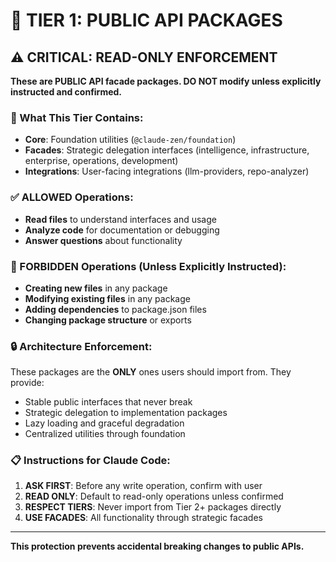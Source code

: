 # 🌟 TIER 1: PUBLIC API PACKAGES

## ⚠️ CRITICAL: READ-ONLY ENFORCEMENT

**These are PUBLIC API facade packages. DO NOT modify unless explicitly instructed and confirmed.**

### 🎯 What This Tier Contains:
- **Core**: Foundation utilities (`@claude-zen/foundation`)
- **Facades**: Strategic delegation interfaces (intelligence, infrastructure, enterprise, operations, development)
- **Integrations**: User-facing integrations (llm-providers, repo-analyzer)

### ✅ ALLOWED Operations:
- **Read files** to understand interfaces and usage
- **Analyze code** for documentation or debugging
- **Answer questions** about functionality

### 🚫 FORBIDDEN Operations (Unless Explicitly Instructed):
- **Creating new files** in any package
- **Modifying existing files** in any package  
- **Adding dependencies** to package.json files
- **Changing package structure** or exports

### 🔒 Architecture Enforcement:
These packages are the **ONLY** ones users should import from. They provide:
- Stable public interfaces that never break
- Strategic delegation to implementation packages
- Lazy loading and graceful degradation
- Centralized utilities through foundation

### 📋 Instructions for Claude Code:
1. **ASK FIRST**: Before any write operation, confirm with user
2. **READ ONLY**: Default to read-only operations unless confirmed
3. **RESPECT TIERS**: Never import from Tier 2+ packages directly
4. **USE FACADES**: All functionality through strategic facades

---
**This protection prevents accidental breaking changes to public APIs.**